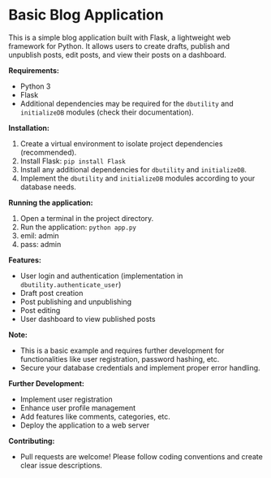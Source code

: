 # Basic Blog Application

This is a simple blog application built with Flask, a lightweight web framework for Python. It allows users to create drafts, publish and unpublish posts, edit posts, and view their posts on a dashboard.

**Requirements:**

* Python 3
* Flask
* Additional dependencies may be required for the `dbutility` and `initializeDB` modules (check their documentation).

**Installation:**

1. Create a virtual environment to isolate project dependencies (recommended).
2. Install Flask: `pip install Flask`
3. Install any additional dependencies for `dbutility` and `initializeDB`.
4. Implement the `dbutility` and `initializeDB` modules according to your database needs.

**Running the application:**

1. Open a terminal in the project directory.
2. Run the application: `python app.py`
3. emil: admin
4. pass: admin

**Features:**

* User login and authentication (implementation in `dbutility.authenticate_user`)
* Draft post creation
* Post publishing and unpublishing
* Post editing
* User dashboard to view published posts

**Note:**

* This is a basic example and requires further development for functionalities like user registration, password hashing, etc. 
* Secure your database credentials and implement proper error handling.

**Further Development:**

* Implement user registration
* Enhance user profile management
* Add features like comments, categories, etc.
* Deploy the application to a web server

**Contributing:**

* Pull requests are welcome! Please follow coding conventions and create clear issue descriptions.